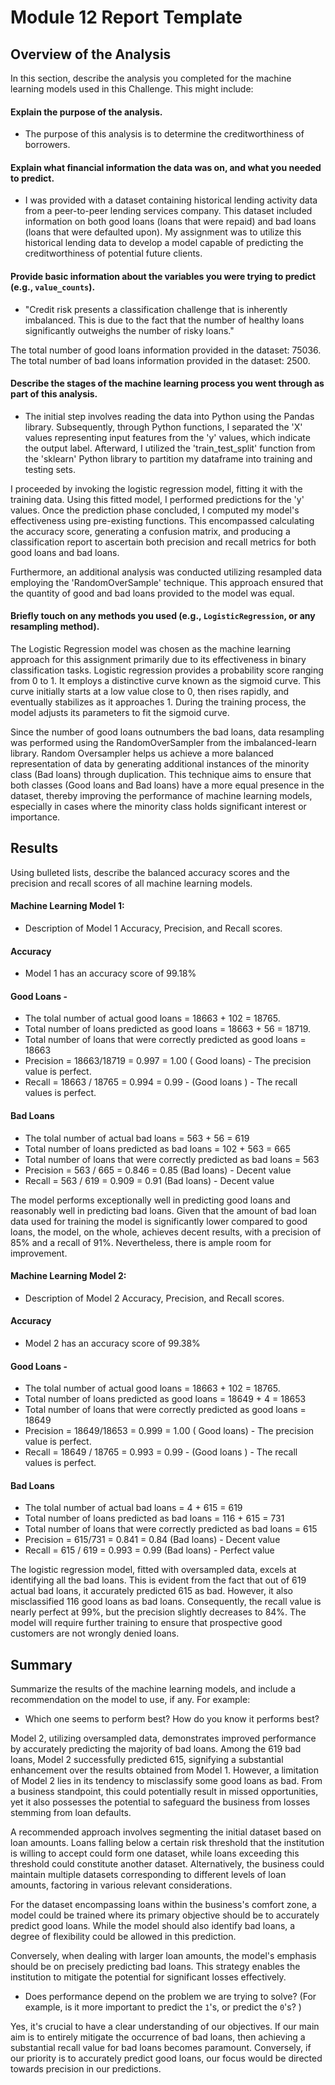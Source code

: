 # Module 12 Report Template

## Overview of the Analysis

In this section, describe the analysis you completed for the machine learning models used in this Challenge. This might include:

#### Explain the purpose of the analysis.
*  The purpose of this analysis is to determine the creditworthiness of borrowers.


#### Explain what financial information the data was on, and what you needed to predict.
* I was provided with a dataset containing historical lending activity data from a peer-to-peer lending services company. This dataset included information on both good loans (loans that were repaid) and bad loans (loans that were defaulted upon). My assignment was to utilize this historical lending data to develop a model capable of predicting the creditworthiness of potential future clients.


#### Provide basic information about the variables you were trying to predict (e.g., `value_counts`).
* "Credit risk presents a classification challenge that is inherently imbalanced. This is due to the fact that the number of healthy loans significantly outweighs the number of risky loans."

The total number of good loans information provided in the dataset: 75036.
The total number of bad loans information provided in the dataset: 2500.


#### Describe the stages of the machine learning process you went through as part of this analysis.
* The initial step involves reading the data into Python using the Pandas library. Subsequently, through Python functions, I separated the 'X' values representing input features from the 'y' values, which indicate the output label. Afterward, I utilized the 'train_test_split' function from the 'sklearn' Python library to partition my dataframe into training and testing sets.

I proceeded by invoking the logistic regression model, fitting it with the training data. Using this fitted model, I performed predictions for the 'y' values. Once the prediction phase concluded, I computed my model's effectiveness using pre-existing functions. This encompassed calculating the accuracy score, generating a confusion matrix, and producing a classification report to ascertain both precision and recall metrics for both good loans and bad loans.

Furthermore, an additional analysis was conducted utilizing resampled data employing the 'RandomOverSample' technique. This approach ensured that the quantity of good and bad loans provided to the model was equal.

#### Briefly touch on any methods you used (e.g., `LogisticRegression`, or any resampling method).

The Logistic Regression model was chosen as the machine learning approach for this assignment primarily due to its effectiveness in binary classification tasks. Logistic regression provides a probability score ranging from 0 to 1. It employs a distinctive curve known as the sigmoid curve. This curve initially starts at a low value close to 0, then rises rapidly, and eventually stabilizes as it approaches 1. During the training process, the model adjusts its parameters to fit the sigmoid curve.

Since the number of good loans outnumbers the bad loans, data resampling was performed using the RandomOverSampler from the imbalanced-learn library. Random Oversampler helps us achieve a more balanced representation of data by generating additional instances of the minority class (Bad loans) through duplication. This technique aims to ensure that both classes (Good loans and Bad loans) have a more equal presence in the dataset, thereby improving the performance of machine learning models, especially in cases where the minority class holds significant interest or importance.

## Results

Using bulleted lists, describe the balanced accuracy scores and the precision and recall scores of all machine learning models.

#### Machine Learning Model 1:
  * Description of Model 1 Accuracy, Precision, and Recall scores.

#### Accuracy 
* Model 1 has an accuracy score of 99.18%

#### Good Loans -
* The tolal number of actual good loans = 18663 + 102 = 18765.
* Total number of loans predicted as good loans = 18663 + 56 = 18719.
* Total number of loans that were correctly predicted as good loans = 18663
* Precision = 18663/18719 = 0.997 = 1.00 ( Good loans) - The precision value is perfect.
* Recall = 18663 / 18765 = 0.994 = 0.99 - (Good loans ) - The recall values is perfect.
#### Bad Loans
* The tolal number of actual bad loans = 563 + 56 = 619
* Total number of loans predicted as bad loans = 102 + 563 = 665
* Total number of loans that were correctly predicted as bad loans = 563
* Precision = 563 / 665 = 0.846 = 0.85 (Bad loans) - Decent value
* Recall = 563 / 619 = 0.909 = 0.91 (Bad loans) - Decent value

The model performs exceptionally well in predicting good loans and reasonably well in predicting bad loans. Given that the amount of bad loan data used for training the model is significantly lower compared to good loans, the model, on the whole, achieves decent results, with a precision of 85% and a recall of 91%. Nevertheless, there is ample room for improvement.



#### Machine Learning Model 2:
  * Description of Model 2 Accuracy, Precision, and Recall scores.

  #### Accuracy 
* Model 2 has an accuracy score of 99.38%

#### Good Loans -
* The tolal number of actual good loans = 18663 + 102 = 18765.
* Total number of loans predicted as good loans = 18649 + 4 = 18653
* Total number of loans that were correctly predicted as good loans = 18649
* Precision = 18649/18653 = 0.999 = 1.00 ( Good loans) - The precision value is perfect.
* Recall = 18649 / 18765 = 0.993 = 0.99 - (Good loans ) - The recall values is perfect.
#### Bad Loans
* The tolal number of actual bad loans = 4 + 615 = 619
* Total number of loans predicted as bad loans = 116 + 615 = 731
* Total number of loans that were correctly predicted as bad loans = 615
* Precision = 615/731 = 0.841 = 0.84 (Bad loans) - Decent value
* Recall = 615 / 619 = 0.993 = 0.99 (Bad loans) - Perfect value

The logistic regression model, fitted with oversampled data, excels at identifying all the bad loans. This is evident from the fact that out of 619 actual bad loans, it accurately predicted 615 as bad. However, it also misclassified 116 good loans as bad loans. Consequently, the recall value is nearly perfect at 99%, but the precision slightly decreases to 84%. The model will require further training to ensure that prospective good customers are not wrongly denied loans.

## Summary

Summarize the results of the machine learning models, and include a recommendation on the model to use, if any. For example:
* Which one seems to perform best? How do you know it performs best?

Model 2, utilizing oversampled data, demonstrates improved performance by accurately predicting the majority of bad loans. Among the 619 bad loans, Model 2 successfully predicted 615, signifying a substantial enhancement over the results obtained from Model 1. However, a limitation of Model 2 lies in its tendency to misclassify some good loans as bad. From a business standpoint, this could potentially result in missed opportunities, yet it also possesses the potential to safeguard the business from losses stemming from loan defaults.

A recommended approach involves segmenting the initial dataset based on loan amounts. Loans falling below a certain risk threshold that the institution is willing to accept could form one dataset, while loans exceeding this threshold could constitute another dataset. Alternatively, the business could maintain multiple datasets corresponding to different levels of loan amounts, factoring in various relevant considerations.

For the dataset encompassing loans within the business's comfort zone, a model could be trained where its  primary objective should be to accurately predict good loans. While the model should also identify bad loans, a degree of flexibility could be allowed in this prediction.

Conversely, when dealing with larger loan amounts, the model's emphasis should be on precisely predicting bad loans. This strategy enables the institution to mitigate the potential for significant losses effectively.



* Does performance depend on the problem we are trying to solve? (For example, is it more important to predict the `1`'s, or predict the `0`'s? )

Yes, it's crucial to have a clear understanding of our objectives. If our main aim is to entirely mitigate the occurrence of bad loans, then achieving a substantial recall value for bad loans becomes paramount. Conversely, if our priority is to accurately predict good loans, our focus would be directed towards precision in our predictions.